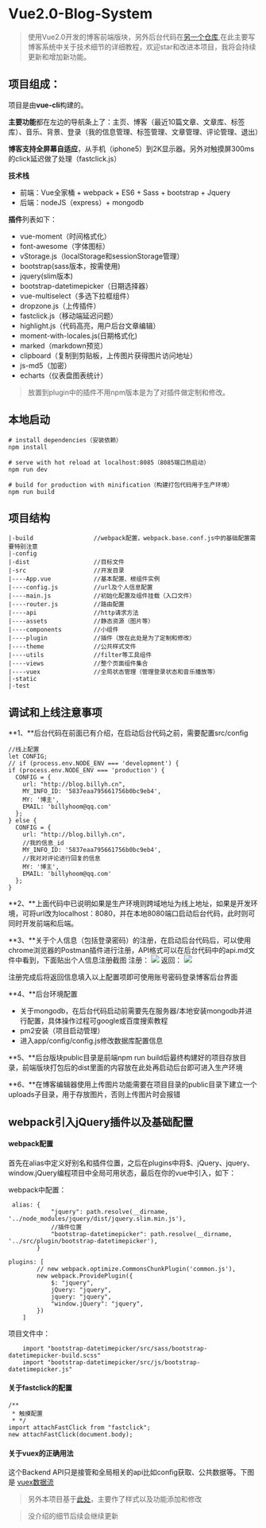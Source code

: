 # Vue2.0-Blog-System

> 使用Vue2.0开发的博客前端版块，另外后台代码在[另一个仓库](https://github.com/billyhoomm/blog-stage),在此主要写博客系统中关于技术细节的详细教程，欢迎star和改进本项目，我将会持续更新和增加新功能。


## 项目组成：

项目是由**vue-cli**构建的。

**主要功能**都在左边的导航条上了：主页、博客（最近10篇文章、文章库、标签库）、音乐、背景、登录（我的信息管理、标签管理、文章管理、评论管理、退出）

**博客支持全屏幕自适应**，从手机（iphone5）到2K显示器。另外对触摸屏300ms的click延迟做了处理（fastclick.js）

**技术栈**

- 前端：Vue全家桶 + webpack + ES6 + Sass + bootstrap + Jquery
- 后端：nodeJS（express）+ mongodb 

**插件**列表如下：

- vue-moment（时间格式化）
- font-awesome（字体图标）
- vStorage.js（localStorage和sessionStorage管理）
- bootstrap(sass版本，按需使用)
- jquery(slim版本)
- bootstrap-datetimepicker（日期选择器）
- vue-multiselect（多选下拉框组件）
- dropzone.js（上传插件）
- fastclick.js（移动端延迟问题）
- highlight.js（代码高亮，用户后台文章编辑）
- moment-with-locales.js(日期格式化)
- marked（markdown预览）
- clipboard（复制到剪贴板，上传图片获得图片访问地址）
- js-md5（加密）
- echarts（仪表盘图表统计）

> 放置到plugin中的插件不用npm版本是为了对插件做定制和修改。

## 本地启动

```
# install dependencies（安装依赖）
npm install

# serve with hot reload at localhost:8085（8085端口热启动）
npm run dev

# build for production with minification（构建打包代码用于生产环境）
npm run build

```

## 项目结构

```
|-build                 //webpack配置，webpack.base.conf.js中的基础配置需要特别注意
|-config
|-dist                  //目标文件
|-src                   //开发目录
|----App.vue            //基本配置、根组件实例
|----config.js          //url及个人信息配置
|----main.js            //初始化配置及组件挂载（入口文件）
|----router.js          //路由配置
|----api                //http请求方法
|----assets             //静态资源（图片等）
|----components         //小组件
|----plugin             //插件（放在此处是为了定制和修改）
|----theme              //公共样式文件
|----utils              //filter等工具组件
|----views              //整个页面组件集合
|----vuex               //全局状态管理（管理登录状态和音乐播放等）
|-static
|-test
```

## 调试和上线注意事项

**1、**后台代码在前面已有介绍，在启动后台代码之前，需要配置src/config
```
//线上配置
let CONFIG;
// if (process.env.NODE_ENV === 'development') {
if (process.env.NODE_ENV === 'production') {
  CONFIG = {
    url: "http://blog.billyh.cn",
    MY_INFO_ID: '5837eaa795661756b0bc9eb4',
    MY: '博主',
    EMAIL: 'billyhoom@qq.com'
  };
} else {
  CONFIG = {
    url: "http://blog.billyh.cn",
    //我的信息_id
    MY_INFO_ID: '5837eaa795661756b0bc9eb4',
    //我对对评论进行回复的信息
    MY: '博主',
    EMAIL: 'billyhoom@qq.com'
  };
}
```
**2、**上面代码中已说明如果是生产环境则跨域地址为线上地址，如果是开发环境，可将url改为localhost：8080，并在本地8080端口启动后台代码，此时则可同时开发前端和后端。

**3、**关于个人信息（包括登录密码）的注册，在启动后台代码后，可以使用chrome浏览器的Postman插件进行注册，API格式可以在后台代码中的api.md文件中看到，下面贴出个人信息注册截图
注册：
![](http://www.billyh.cn/resource/img-resource/postman-1.png)
返回：
![](http://www.billyh.cn/resource/img-resource/postman-2.png)

注册完成后将返回信息填入以上配置项即可使用账号密码登录博客后台界面

**4、**后台环境配置

- 关于mongodb，在后台代码启动前需要先在服务器/本地安装mongodb并进行配置，具体操作过程可google或百度搜索教程
- pm2安装（项目启动管理）
- 进入app/config/config.js修改数据库配置信息

**5、**后台版块public目录是前端npm run build后最终构建好的项目存放目录，前端版块打包后的dist里面的内容放在此处再启动后台即可进入生产环境

**6、**在博客编辑器使用上传图片功能需要在项目目录的public目录下建立一个uploads子目录，用于存放图片，否则上传图片时会报错

## webpack引入jQuery插件以及基础配置

#### webpack配置

首先在alias中定义好别名和插件位置，之后在plugins中将$、jQuery、jquery、window.jQuery编程项目中全局可用状态，最后在你的vue中引入，如下：

webpack中配置：

```
 alias: {
            "jquery": path.resolve(__dirname, '../node_modules/jquery/dist/jquery.slim.min.js'),
            //插件位置
            "bootstrap-datetimepicker": path.resolve(__dirname, '../src/plugin/bootstrap-datetimepicker'),
        }
```


```
plugins: [
        // new webpack.optimize.CommonsChunkPlugin('common.js'),
        new webpack.ProvidePlugin({
            $: "jquery",
            jQuery: "jquery",
            jquery: "jquery",
            "window.jQuery": "jquery",
        })
    ]
```


项目文件中：

```
    import "bootstrap-datetimepicker/src/sass/bootstrap-datetimepicker-build.scss"
    import "bootstrap-datetimepicker/src/js/bootstrap-datetimepicker.js"
```

#### 关于fastclick的配置

```
/**
 * 触摸配置
 * */
import attachFastClick from "fastclick";
new attachFastClick(document.body);
```

#### 关于vuex的正确用法

这个Backend API只是接管和全局相关的api比如config获取、公共数据等。下图是
[vuex数据流](http://vuex.vuejs.org/zh-cn/data-flow.html)

> 另外本项目基于[此处](https://github.com/xiangsongtao/X-SONGTAO-VUE)，主要作了样式以及功能添加和修改

> 没介绍的细节后续会继续更新
